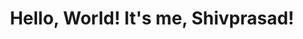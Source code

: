 <html> 
  <head> 
    
  </head>  
  <body> 
    <h1 align="center"> Hello, World! It's me, Shivprasad! </h1>
      </body> 
      </html> 
      
